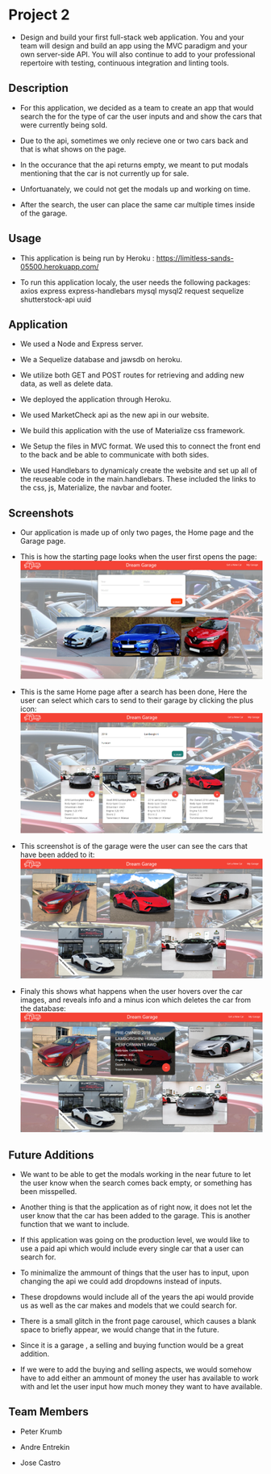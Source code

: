 # Project 2

* Design and build your first full-stack web application. You and your team will design and build an app using the MVC paradigm and your own server-side API. You will also continue to add to your professional repertoire with testing, continuous integration and linting tools.

## Description

* For this application, we decided as a team to create an app that would search the for the type of car the user inputs and and show the cars that were currently being sold.

* Due to the api, sometimes we only recieve one or two cars back and that is what shows on the page.

* In the occurance that the api returns empty, we meant to put modals mentioning that the car is not currently up for sale.

* Unfortuanately, we could not get the modals up and working on time.

*  After the search, the user can place the same car multiple times inside of the garage. 

## Usage 

* This application is being run by Heroku : https://limitless-sands-05500.herokuapp.com/

* To run this application localy, the user needs the following packages:
     axios
     express
     express-handlebars
     mysql
     mysql2
     request
     sequelize
     shutterstock-api
     uuid


## Application

* We used a Node and Express server.

* We a Sequelize database and jawsdb on heroku.

* We utilize both GET and POST routes for retrieving and adding new data, as well as delete data.

* We  deployed the application through Heroku.

* We used MarketCheck api as the new api in our website.

* We build this application with the use of Materialize css framework.

* We Setup the files in MVC format. We used this to connect the front end to the back and be able to communicate with both sides.

* We used Handlebars to dynamicaly create the website and set up all of the reuseable code in the main.handlebars. These included the links to the css, js, Materialize, the navbar and footer.


## Screenshots 
* Our application is made up of only two pages, the Home page and the Garage page.

*  This is how the starting page looks when the user first opens the page:
![Image description](images/home.png)

*  This is the same Home page after a search has been done, Here the user can select which cars to send to their garage by clicking the plus icon:
![Image description](images/search.png)

* This screenshot is of the garage were the user can see the cars that have been added to it: 
![Image description](images/garage.png)

* Finaly this shows what happens when the user hovers over the car images, and reveals info and a minus icon which deletes the car from the database:
![Image description](images/hover.png)

## Future Additions

* We want to be able to get the modals working in the near future to let the user know when the search comes back empty, or something has been misspelled.

* Another thing is that the application as of right now, it does not let the user know that the car has been added to the garage. This is another function that we want to include.

* If this application was going on the production level, we would like to use a paid api which would include every single car that a user can search for.

* To minimalize the ammount of things that the user has to input, upon changing the api we could add dropdowns instead of inputs.

* These dropdowns would include all of the years the api would provide us as well as the car makes and models that we could search for.

* There is a small glitch in the front page carousel, which causes a blank space to briefly appear, we would change that in the future.

* Since it is a garage , a selling and buying function would be a great addition. 

* If we were to add the buying and selling aspects, we would somehow have to add either an ammount of money the user has available to work with and let the user input how much money they want to have available.

## Team Members

* Peter Krumb

* Andre Entrekin

* Jose Castro 